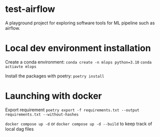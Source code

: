# test-airflow

A playground project for exploring software tools for ML pipeline such as airflow.

# Local dev environment installation

Create a conda environment:
```conda create -n mlops python=3.10```
```conda actiavte mlops```


Install the packages with poetry:
```poetry install```

# Launching with docker

Export requirement
```poetry export -f requirements.txt --output requirements.txt --without-hashes```

```docker compose up -d```
or
```docker compose up -d --build``` to keep track of local dag files

